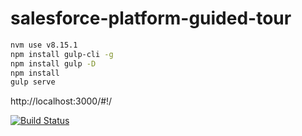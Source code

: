 # salesforce-platform-guided-tour

```bash
nvm use v8.15.1
npm install gulp-cli -g
npm install gulp -D
npm install
gulp serve
```

http://localhost:3000/#!/


[![Build Status](http://jenkins.pendinglaunch.com:8080/buildStatus/icon?job=salesforce-platform-guided-tour)](http://jenkins.pendinglaunch.com:8080/job/salesforce-platform-guided-tour/) 
